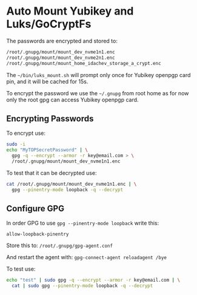 # Auto Mount Yubikey and Luks/GoCryptFs

The passwords are encrypted and stored to:
```bash
/root/.gnupg/mount/mount_dev_nvme1n1.enc
/root/.gnupg/mount/mount_dev_nvme2n1.enc
/root/.gnupg/mount/mount_home_idachev_storage_a_crypt.enc
```

The `~/bin/luks_mount.sh` will prompt only once for Yubikey openpgp card pin,
and it will be cached for 15s.

To encrypt the password we use the `~/.gnupg` from root home as 
for now only the root gpg can access Yubikey openpgp card.

## Encrypting Passwords

To encrypt use:

```bash
sudo -i
echo "MyTOPSecretPassword" | \
  gpg -q --encrypt --armor -r key@email.com > \
  /root/.gnupg/mount/mount_dev_nvme1n1.enc
```

To test that it can be decrypted use:
```bash
cat /root/.gnupg/mount/mount_dev_nvme1n1.enc | \
  gpg --pinentry-mode loopback -q --decrypt
```

## Configure GPG

In order GPG to use `gpg --pinentry-mode loopback` write this:

```text
allow-loopback-pinentry
```

Store this to: `/root/.gnupg/gpg-agent.conf`

And restart the agent with: `gpg-connect-agent reloadagent /bye`

To test use:

```bash
echo "test" | sudo gpg -q --encrypt --armor -r key@email.com | \
  cat | sudo gpg --pinentry-mode loopback -q --decrypt
```
